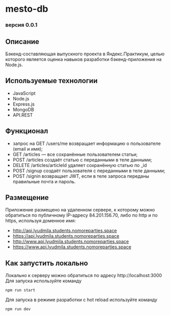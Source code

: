 # mesto-db
### версия 0.0.1

## Описание

Бэкенд-составляющая выпускного проекта в Яндекс.Практикум, целью которого является оценка навыков разработки бэкенд-приложения на Node.js.

## Используемые технологии

- JavaScript
- Node.js
- Express.js
- MongoDB
- API.REST

## Функционал
- запрос на GET /users/me возвращает информацию о пользователе (email и имя);
- GET /articles — все сохранённые пользователем статьи;
- POST /articles создаёт статью с переданными в теле данными;
- DELETE /articles/articleId удаляет сохранённую статью по _id
- POST /signup создаёт пользователя с переданными в теле данными;
- POST /signin возвращает JWT, если в теле запроса переданы правильные почта и пароль.

## Размещение
Приложение размещено на удаленном сервере, к которому можно обратиться по публичному IP-адресу 84.201.156.70, либо по http и по https, используя доменное имя:
- http://api.lyudmila.students.nomoreparties.space
- https://api.lyudmila.students.nomoreparties.space
- http://www.api.lyudmila.students.nomoreparties.space
- https://www.api.lyudmila.students.nomoreparties.space

## Как запустить локально
Локально к серверу можно обратиться по адресу http://localhost:3000
Для запуска используйте команду 
```
npm run start
```
Для запуска в режиме разработки с hot reload используйте команду 
```
npm run dev
```
